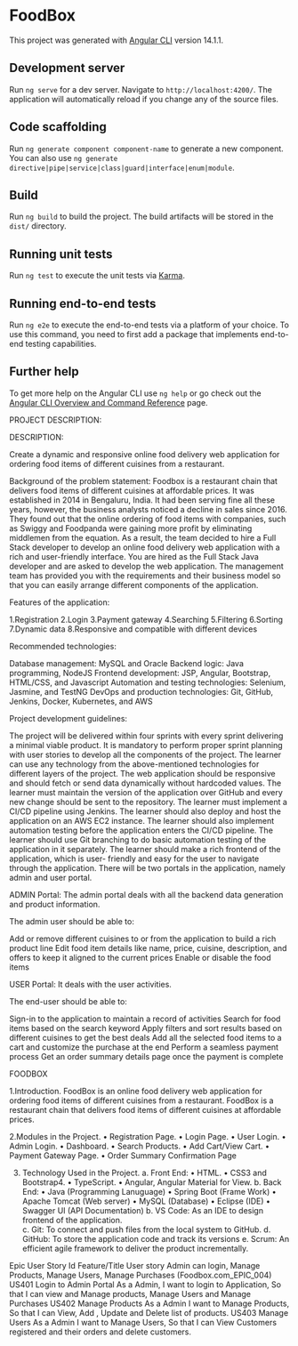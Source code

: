 # FoodBox

This project was generated with [Angular CLI](https://github.com/angular/angular-cli) version 14.1.1.

## Development server

Run `ng serve` for a dev server. Navigate to `http://localhost:4200/`. The application will automatically reload if you change any of the source files.

## Code scaffolding

Run `ng generate component component-name` to generate a new component. You can also use `ng generate directive|pipe|service|class|guard|interface|enum|module`.

## Build

Run `ng build` to build the project. The build artifacts will be stored in the `dist/` directory.

## Running unit tests

Run `ng test` to execute the unit tests via [Karma](https://karma-runner.github.io).

## Running end-to-end tests

Run `ng e2e` to execute the end-to-end tests via a platform of your choice. To use this command, you need to first add a package that implements end-to-end testing capabilities.

## Further help

To get more help on the Angular CLI use `ng help` or go check out the [Angular CLI Overview and Command Reference](https://angular.io/cli) page.

PROJECT DESCRIPTION:

DESCRIPTION:

Create a dynamic and responsive online food delivery web application for ordering food items of different cuisines from a restaurant.

Background of the problem statement:
Foodbox is a restaurant chain that delivers food items of different cuisines at affordable prices. It was established in 2014 in Bengaluru, India. It had been serving fine all these years, however, the business analysts noticed a decline in sales since 2016. They found out that the online ordering of food items with companies, such as Swiggy and Foodpanda were gaining more profit by eliminating middlemen from the equation. As a result, the team decided to hire a Full Stack developer to develop an online food delivery web application with a rich and user-friendly interface.
You are hired as the Full Stack Java developer and are asked to develop the web application. The management team has provided you with the requirements and their business model so that you can easily arrange different components of the application.

Features of the application:

1.Registration
2.Login
3.Payment gateway
4.Searching
5.Filtering
6.Sorting
7.Dynamic data
8.Responsive and compatible with different devices


Recommended technologies:

Database management: MySQL and Oracle
Backend logic: Java programming, NodeJS
Frontend development: JSP, Angular, Bootstrap, HTML/CSS, and Javascript
Automation and testing technologies: Selenium, Jasmine, and TestNG
DevOps and production technologies: Git, GitHub, Jenkins, Docker, Kubernetes, and AWS


Project development guidelines:

The project will be delivered within four sprints with every sprint delivering a minimal viable product.
It is mandatory to perform proper sprint planning with user stories to develop all the components of the project.
The learner can use any technology from the above-mentioned technologies for different layers of the project.
The web application should be responsive and should fetch or send data dynamically without hardcoded values.
The learner must maintain the version of the application over GitHub and every new change should be sent to the repository.
The learner must implement a CI/CD pipeline using Jenkins.
The learner should also deploy and host the application on an AWS EC2 instance.
The learner should also implement automation testing before the application enters the CI/CD pipeline.
The learner should use Git branching to do basic automation testing of the application in it separately.
The learner should make a rich frontend of the application, which is user- friendly and easy for the user to navigate through the application.
There will be two portals in the application, namely admin and user portal.


ADMIN Portal:
The admin portal deals with all the backend data generation and product information.

The admin user should be able to:

Add or remove different cuisines to or from the application to build a rich product line
Edit food item details like name, price, cuisine, description, and offers to keep it aligned to the current prices
Enable or disable the food items

USER Portal:
It deals with the user activities. 

The end-user should be able to:

Sign-in to the application to maintain a record of activities
Search for food items based on the search keyword
Apply filters and sort results based on different cuisines to get the best deals
Add all the selected food items to a cart and customize the purchase at the end
Perform a seamless payment process
Get an order summary details page once the payment is complete

 
FOODBOX

1.Introduction.
	FoodBox is an online food delivery web application for ordering food items of different cuisines from a restaurant. FoodBox is a restaurant chain that delivers food items of different cuisines at affordable prices.

2.Modules in the Project.
•	Registration Page.
•	Login Page.
•	User Login.
•	Admin Login.
•	Dashboard.
•	Search Products.
•	Add Cart/View Cart.
•	Payment Gateway Page.
•	Order Summary Confirmation Page

3. Technology Used in the Project.
a. Front End:
•	HTML.
•	CSS3 and Bootstrap4.
•	TypeScript.
•	Angular, Angular Material for View.
b. Back End:
•	Java (Programming Lanuguage)
•	Spring Boot (Frame Work)
•	Apache Tomcat (Web server)
•	MySQL (Database)
•	Eclipse (IDE)
•	Swagger UI (API Documentation)
b. VS Code: As an IDE to design frontend of the application.  
c. Git: To connect and push files from the local system to GitHub.
d. GitHub: To store the application code and track its versions 
e. Scrum: An efficient agile framework to deliver the product incrementally.

Epic	User Story Id	Feature/Title	User story
Admin can login, Manage Products, Manage Users, Manage Purchases (Foodbox.com_EPIC_004)	US401	Login to Admin Portal	As a Admin, I want to login to Application, So that I can view and Manage products, Manage Users and Manage Purchases
	US402	Manage Products	As a Admin I want to Manage Products, So that I can View, Add , Update and Delete list of products.
	US403	Manage Users	As a Admin I want to Manage Users, So that I can View Customers registered and their orders and delete customers.

